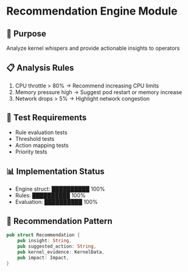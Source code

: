 # Recommendation Engine Module

## 🎯 Purpose
Analyze kernel whispers and provide actionable insights to operators

## 📋 Analysis Rules
1. CPU throttle > 80% → Recommend increasing CPU limits
2. Memory pressure high → Suggest pod restart or memory increase
3. Network drops > 5% → Highlight network congestion

## 🧪 Test Requirements
- Rule evaluation tests
- Threshold tests
- Action mapping tests
- Priority tests

## 📊 Implementation Status
- Engine struct: ██████████ 100%
- Rules: ██████████ 100%
- Evaluation: ██████████ 100%

## 🔧 Recommendation Pattern
```rust
pub struct Recommendation {
    pub insight: String,
    pub suggested_action: String,
    pub kernel_evidence: KernelData,
    pub impact: Impact,
}
```